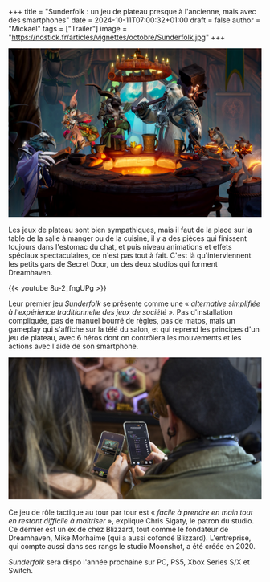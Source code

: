 +++
title = "Sunderfolk : un jeu de plateau presque à l'ancienne, mais avec des smartphones"
date = 2024-10-11T07:00:32+01:00
draft = false
author = "Mickael"
tags = ["Trailer"]
image = "https://nostick.fr/articles/vignettes/octobre/Sunderfolk.jpg"
+++

![Sunderfolk](Sunderfolk.jpg "")


Les jeux de plateau sont bien sympathiques, mais il faut de la place sur la table de la salle à manger ou de la cuisine, il y a des pièces qui finissent toujours dans l'estomac du chat, et puis niveau animations et effets spéciaux spectaculaires, ce n'est pas tout à fait. C'est là qu'interviennent les petits gars de Secret Door, un des deux studios qui forment Dreamhaven.

{{< youtube 8u-2_fngUPg >}} 

Leur premier jeu *Sunderfolk* se présente comme une « *alternative simplifiée à l'expérience traditionnelle des jeux de société* ». Pas d'installation compliquée, pas de manuel bourré de règles, pas de matos, mais un gameplay qui s'affiche sur la télé du salon, et qui reprend les principes d'un jeu de plateau, avec 6 héros dont on contrôlera les mouvements et les actions avec l'aide de son smartphone.

![Sunderfolk](Sunderfolk2.jpg "")

Ce jeu de rôle tactique au tour par tour est « *facile à prendre en main tout en restant difficile à maîtriser* », explique Chris Sigaty, le patron du studio. Ce dernier est un ex de chez Blizzard, tout comme le fondateur de Dreamhaven, Mike Morhaime (qui a aussi cofondé Blizzard). L'entreprise, qui compte aussi dans ses rangs le studio Moonshot, a été créée en 2020.

*Sunderfolk* sera dispo l'année prochaine sur PC, PS5, Xbox Series S/X et Switch.